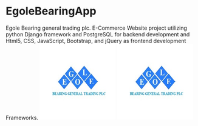 # EgoleBearingApp
Egole Bearing general trading plc. E-Commerce Website project utilizing python Django framework and PostgreSQL for backend development and Html5, CSS, JavaScript, Bootstrap, and jQuery as frontend development Frameworks.
![EgoleBearingPlc](https://github.com/temesgen-zenebe/EgoleBearingApp/blob/main/static/IMAGES/egole.jpg)
![](https://github.com/temesgen-zenebe/EgoleBearingApp/blob/main/static/IMAGES/egole.jpg)
